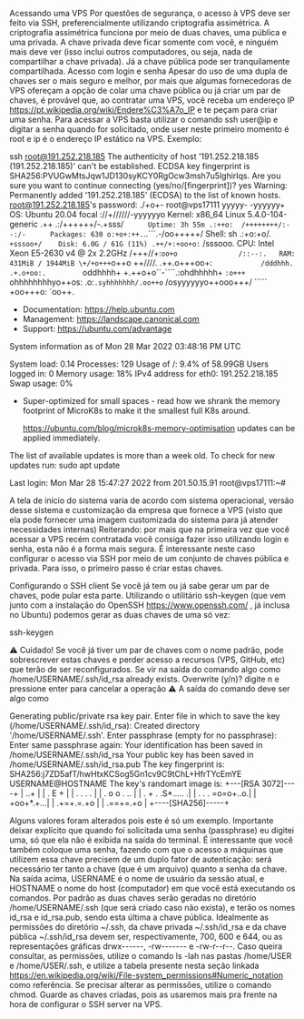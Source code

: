 Acessando uma VPS
Por questões de segurança, o acesso à VPS deve ser feito via SSH, preferencialmente utilizando criptografia assimétrica. A criptografia assimétrica funciona por meio de duas chaves, uma pública e uma privada. A chave privada deve ficar somente com você, e ninguém mais deve ver (isso inclui outros computadores, ou seja, nada de compartilhar a chave privada). Já a chave pública pode ser tranquilamente compartilhada.
Acesso com login e senha
Apesar do uso de uma dupla de chaves ser o mais seguro e melhor, por mais que algumas fornecedoras de VPS ofereçam a opção de colar uma chave pública ou já criar um par de chaves, é provável que, ao contratar uma VPS, você receba um endereço IP https://pt.wikipedia.org/wiki/Endere%C3%A7o_IP e te peçam para criar uma senha.
Para acessar a VPS basta utilizar o comando ssh user@ip e digitar a senha quando for solicitado, onde user neste primeiro momento é root e ip é o endereço IP estático na VPS. Exemplo:


ssh root@191.252.218.185
The authenticity of host '191.252.218.185 (191.252.218.185)' can't be established.
ECDSA key fingerprint is SHA256:PVUGwMtsJqw1JD130syKCY0RgOcw3msh7u5lghirIqs.
Are you sure you want to continue connecting (yes/no/[fingerprint])? yes
Warning: Permanently added '191.252.218.185' (ECDSA) to the list of known hosts.
root@191.252.218.185's password:
                          ./+o+-       root@vps17111
                  yyyyy- -yyyyyy+      OS: Ubuntu 20.04 focal
               ://+//////-yyyyyyo      Kernel: x86_64 Linux 5.4.0-104-generic
           .++ .:/++++++/-.+sss/`      Uptime: 3h 55m
         .:++o:  /++++++++/:--:/-      Packages: 630
        o:+o+:++.`..```.-/oo+++++/     Shell: sh
       .:+o:+o/.          `+sssoo+/    Disk: 6.0G / 61G (11%)
  .++/+:+oo+o:`             /sssooo.   CPU: Intel Xeon E5-2630 v4 @ 2x 2.2GHz
 /+++//+:`oo+o               /::--:.   RAM: 431MiB / 1944MiB
 \+/+o+++`o++o               ++////.
  .++.o+++oo+:`             /dddhhh.
       .+.o+oo:.          `oddhhhh+
        \+.++o+o``-````.:ohdhhhhh+
         `:o+++ `ohhhhhhhhyo++os:
           .o:`.syhhhhhhh/.oo++o`
               /osyyyyyyo++ooo+++/
                   ````` +oo+++o\:
                          `oo++.

 * Documentation:  https://help.ubuntu.com
 * Management:     https://landscape.canonical.com
 * Support:        https://ubuntu.com/advantage

  System information as of Mon 28 Mar 2022 03:48:16 PM UTC

  System load:  0.14              Processes:             129
  Usage of /:   9.4% of 58.99GB   Users logged in:       0
  Memory usage: 18%               IPv4 address for eth0: 191.252.218.185
  Swap usage:   0%

 * Super-optimized for small spaces - read how we shrank the memory
   footprint of MicroK8s to make it the smallest full K8s around.

   https://ubuntu.com/blog/microk8s-memory-optimisation
 updates can be applied immediately.


The list of available updates is more than a week old.
To check for new updates run: sudo apt update

Last login: Mon Mar 28 15:47:27 2022 from 201.50.15.91
root@vps17111:~#


A tela de início do sistema varia de acordo com sistema operacional, versão desse sistema e customização da empresa que fornece a VPS (visto que ela pode fornecer uma imagem customizada do sistema para já atender necessidades internas)
Reiterando: por mais que na primeira vez que você acessar a VPS recém contratada você consiga fazer isso utilizando login e senha, esta não é a forma mais segura. É interessante neste caso configurar o acesso via SSH por meio de um conjunto de chaves pública e privada. Para isso, o primeiro passo é criar estas chaves.


Configurando o SSH client
Se você já tem ou já sabe gerar um par de chaves, pode pular esta parte. Utilizando o utilitário ssh-keygen (que vem junto com a instalação do OpenSSH https://www.openssh.com/ , já inclusa no Ubuntu) podemos gerar as duas chaves de uma só vez:


ssh-keygen

⚠ Cuidado! Se você já tiver um par de chaves com o nome padrão, pode sobrescrever estas chaves e perder acesso a recursos (VPS, GitHub, etc) que terão de ser reconfigurados. Se vir na saída do comando algo como /home/USERNAME/.ssh/id_rsa already exists. Overwrite (y/n)? digite n e pressione enter para cancelar a operação ⚠
A saída do comando deve ser algo como


Generating public/private rsa key pair.
Enter file in which to save the key (/home/USERNAME/.ssh/id_rsa):
Created directory '/home/USERNAME/.ssh'.
Enter passphrase (empty for no passphrase):
Enter same passphrase again:
Your identification has been saved in /home/USERNAME/.ssh/id_rsa
Your public key has been saved in /home/USERNAME/.ssh/id_rsa.pub
The key fingerprint is:
SHA256:j7ZD5afT/hwHtxKCSog5Gn1cv9C9tChL+HfrTYcEmYE USERNAME@HOSTNAME
The key's randomart image is:
+---[RSA 3072]----+
|        ..+      |
|    .  E +       |
|   . . .  .      |
|  . o o . ..     |
| . + . .S*..... .|
|  . . . =o=o+..o.|
|       +oo+*.+...|
|       .+=+.=.+o |
|       .==+=.+o  |
+----[SHA256]-----+


Alguns valores foram alterados pois este é só um exemplo.
Importante deixar explícito que quando foi solicitada uma senha (passphrase) eu digitei uma, só que ela não é exibida na saída do terminal.
É interessante que você também coloque uma senha, fazendo com que o acesso a máquinas que utilizem essa chave precisem de um duplo fator de autenticação: será necessário ter tanto a chave (que é um arquivo) quanto a senha da chave.
Na saída acima, USERNAME é o nome de usuário da sessão atual, e HOSTNAME o nome do host (computador) em que você está executando os comandos. Por padrão as duas chaves serão geradas no diretório /home/USERNAME/.ssh (que será criado caso não exista), e terão os nomes id_rsa e id_rsa.pub, sendo esta última a chave pública.
Idealmente as permissões do diretório ~/.ssh, da chave privada ~/.ssh/id_rsa e da chave pública ~/.ssh/id_rsa devem ser, respectivamente, 700, 600 e 644, ou as representações gráficas drwx------, -rw------- e -rw-r--r--.
Caso queira consultar, as permissões, utilize o comando ls -lah nas pastas /home/USER e /home/USER/.ssh, e utilize a tabela presente nesta seção linkada https://en.wikipedia.org/wiki/File-system_permissions#Numeric_notation como referência.
Se precisar alterar as permissões, utilize o comando chmod.
Guarde as chaves criadas, pois as usaremos mais pra frente na hora de configurar o SSH server na VPS.
